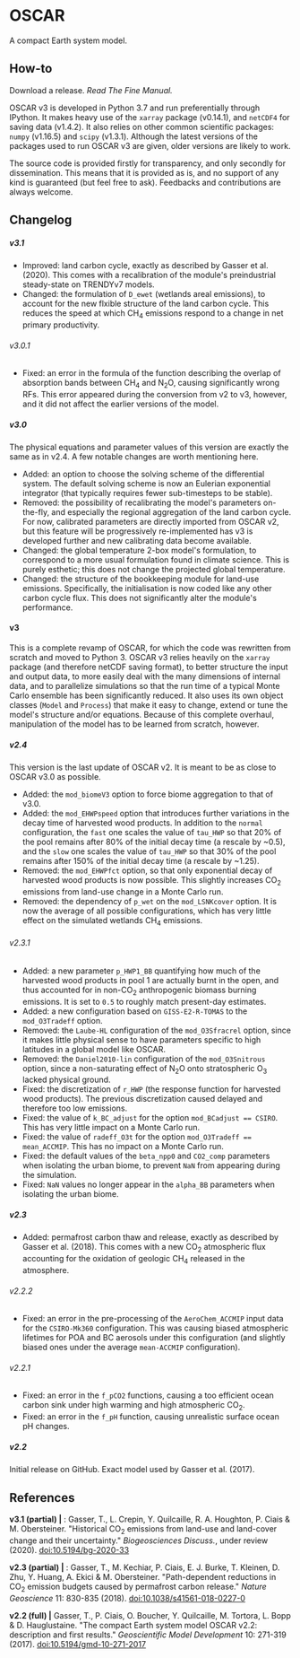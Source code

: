 # OSCAR
A compact Earth system model.


## How-to

Download a release. *Read The Fine Manual.*

OSCAR v3 is developed in Python 3.7 and run preferentially through IPython. It makes heavy use of the `xarray` package (v0.14.1), and `netCDF4` for saving data (v1.4.2). It also relies on other common scientific packages: `numpy` (v1.16.5) and `scipy` (v1.3.1). Although the latest versions of the packages used to run OSCAR v3 are given, older versions are likely to work.

The source code is provided firstly for transparency, and only secondly for dissemination. This means that it is provided as is, and no support of any kind is guaranteed (but feel free to ask). Feedbacks and contributions are always welcome.


## Changelog

##### v3.1
* Improved: land carbon cycle, exactly as described by Gasser et al. (2020). This comes with a recalibration of the module's preindustrial steady-state on TRENDYv7 models.
* Changed: the formulation of `D_ewet` (wetlands areal emissions), to account for the new flxible structure of the land carbon cycle. This reduces the speed at which CH<sub>4</sub> emissions respond to a change in net primary productivity.

###### v3.0.1
* Fixed: an error in the formula of the function describing the overlap of absorption bands between CH<sub>4</sub> and N<sub>2</sub>O, causing significantly wrong RFs. This error appeared during the conversion from v2 to v3, however, and it did not affect the earlier versions of the model.

##### v3.0
The physical equations and parameter values of this version are exactly the same as in v2.4. A few notable changes are worth mentioning here.
* Added: an option to choose the solving scheme of the differential system. The default solving scheme is now an Eulerian exponential integrator (that typically requires fewer sub-timesteps to be stable).
* Removed: the possibility of recalibrating the model's parameters on-the-fly, and especially the regional aggregation of the land carbon cycle. For now, calibrated parameters are directly imported from OSCAR v2, but this feature will be progressively re-implemented has v3 is developed further and new calibrating data become available.
* Changed: the global temperature 2-box model's formulation, to correspond to a more usual formulation found in climate science. This is purely esthetic; this does not change the projected global temperature.
* Changed: the structure of the bookkeeping module for land-use emissions. Specifically, the initialisation is now coded like any other carbon cycle flux. This does not significantly alter the module's performance.

#### v3
This is a complete revamp of OSCAR, for which the code was rewritten from scratch and moved to Python 3. OSCAR v3 relies heavily on the `xarray` package (and therefore netCDF saving format), to better structure the input and output data, to more easily deal with the many dimensions of internal data, and to parallelize simulations so that the run time of a typical Monte Carlo ensemble has been significantly reduced. It also uses its own object classes (`Model` and `Process`) that make it easy to change, extend or tune the model's structure and/or equations. Because of this complete overhaul, manipulation of the model has to be learned from scratch, however.

##### v2.4
This version is the last update of OSCAR v2. It is meant to be as close to OSCAR v3.0 as possible.
* Added: the `mod_biomeV3` option to force biome aggregation to that of v3.0.
* Added: the `mod_EHWPspeed` option that introduces further variations in the decay time of harvested wood products. In addition to the `normal` configuration, the `fast` one scales the value of `tau_HWP` so that 20% of the pool remains after 80% of the initial decay time (a rescale by ~0.5), and the `slow` one scales the value of `tau_HWP` so that 30% of the pool remains after 150% of the initial decay time (a rescale by ~1.25).
* Removed: the `mod_EHWPfct` option, so that only exponential decay of harvested wood products is now possible. This slightly increases CO<sub>2</sub> emissions from land-use change in a Monte Carlo run.
* Removed: the dependency of `p_wet` on the `mod_LSNKcover` option. It is now the average of all possible configurations, which has very little effect on the simulated wetlands CH<sub>4</sub> emissions.

###### v2.3.1
* Added: a new parameter `p_HWP1_BB` quantifying how much of the harvested wood products in pool 1 are actually burnt in the open, and thus accounted for in non-CO<sub>2</sub> anthropogenic biomass burning emissions. It is set to `0.5` to roughly match present-day estimates.
* Added: a new configuration based on `GISS-E2-R-TOMAS` to the `mod_O3Tradeff` option.
* Removed: the `Laube-HL` configuration of the `mod_O3Sfracrel` option, since it makes little physical sense to have parameters specific to high latitudes in a global model like OSCAR.
* Removed: the `Daniel2010-lin` configuration of the `mod_O3Snitrous` option, since a non-saturating effect of N<sub>2</sub>O onto stratospheric O<sub>3</sub> lacked physical ground.
* Fixed: the discretization of `r_HWP` (the response function for harvested wood products). The previous discretization caused delayed and therefore too low emissions.
* Fixed: the value of `k_BC_adjust` for the option `mod_BCadjust == CSIRO`. This has very little impact on a Monte Carlo run.
* Fixed: the value of `radeff_O3t` for the option `mod_O3Tradeff == mean_ACCMIP`. This has no impact on a Monte Carlo run.
* Fixed: the default values of the `beta_npp0` and `CO2_comp` parameters when isolating the urban biome, to prevent `NaN` from appearing during the simulation.
* Fixed: `NaN` values no longer appear in the `alpha_BB` parameters when isolating the urban biome.

##### v2.3
* Added: permafrost carbon thaw and release, exactly as described by Gasser et al. (2018). This comes with a new CO<sub>2</sub> atmospheric flux accounting for the oxidation of geologic CH<sub>4</sub> released in the atmosphere.

###### v2.2.2
* Fixed: an error in the pre-processing of the `AeroChem_ACCMIP` input data for the `CSIRO-Mk360` configuration. This was causing biased atmospheric lifetimes for POA and BC aerosols under this configuration (and slightly biased ones under the average `mean-ACCMIP` configuration).

###### v2.2.1
* Fixed: an error in the `f_pCO2` functions, causing a too efficient ocean carbon sink under high warming and high atmospheric CO<sub>2</sub>.
* Fixed: an error in the `f_pH` function, causing unrealistic surface ocean pH changes.

##### v2.2
Initial release on GitHub. Exact model used by Gasser et al. (2017).


## References

**v3.1 (partial) |** : Gasser, T., L. Crepin, Y. Quilcaille, R. A. Houghton, P. Ciais & M. Obersteiner. "Historical CO<sub>2</sub> emissions from land-use and land-cover change and their uncertainty." *Biogeosciences Discuss.*, under review (2020). [doi:10.5194/bg-2020-33](https://doi.org/doi:10.5194/bg-2020-33)

**v2.3 (partial) |** : Gasser, T., M. Kechiar, P. Ciais, E. J. Burke, T. Kleinen, D. Zhu, Y. Huang, A. Ekici & M. Obersteiner. "Path-dependent reductions in CO<sub>2</sub> emission budgets caused by permafrost carbon release." *Nature Geoscience* 11: 830-835 (2018). [doi:10.1038/s41561-018-0227-0](https://doi.org/doi:10.1038/s41561-018-0227-0)

**v2.2 (full) |** Gasser, T., P. Ciais, O. Boucher, Y. Quilcaille, M. Tortora, L. Bopp & D. Hauglustaine. "The compact Earth system model OSCAR v2.2: description and first results." *Geoscientific Model Development* 10: 271-319 (2017). [doi:10.5194/gmd-10-271-2017](https://doi.org/doi:10.5194/gmd-10-271-2017)
